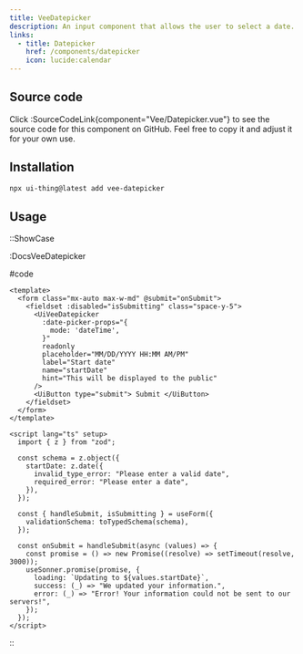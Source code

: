 ```yaml
---
title: VeeDatepicker
description: An input component that allows the user to select a date.
links:
  - title: Datepicker
    href: /components/datepicker
    icon: lucide:calendar
---
```


## Source code

Click :SourceCodeLink{component="Vee/Datepicker.vue"} to see the source code for this component on GitHub. Feel free to copy it and adjust it for your own use.

## Installation

```bash
npx ui-thing@latest add vee-datepicker
```

## Usage

::ShowCase

:DocsVeeDatepicker

#code

<!-- automd:file src="../../app/components/content/Docs/Vee/Datepicker/DocsVeeDatepicker.vue" code lang="vue" -->

```vue [DocsVeeDatepicker.vue]
<template>
  <form class="mx-auto max-w-md" @submit="onSubmit">
    <fieldset :disabled="isSubmitting" class="space-y-5">
      <UiVeeDatepicker
        :date-picker-props="{
          mode: 'dateTime',
        }"
        readonly
        placeholder="MM/DD/YYYY HH:MM AM/PM"
        label="Start date"
        name="startDate"
        hint="This will be displayed to the public"
      />
      <UiButton type="submit"> Submit </UiButton>
    </fieldset>
  </form>
</template>

<script lang="ts" setup>
  import { z } from "zod";

  const schema = z.object({
    startDate: z.date({
      invalid_type_error: "Please enter a valid date",
      required_error: "Please enter a date",
    }),
  });

  const { handleSubmit, isSubmitting } = useForm({
    validationSchema: toTypedSchema(schema),
  });

  const onSubmit = handleSubmit(async (values) => {
    const promise = () => new Promise((resolve) => setTimeout(resolve, 3000));
    useSonner.promise(promise, {
      loading: `Updating to ${values.startDate}`,
      success: (_) => "We updated your information.",
      error: (_) => "Error! Your information could not be sent to our servers!",
    });
  });
</script>
```

<!-- /automd -->

::

